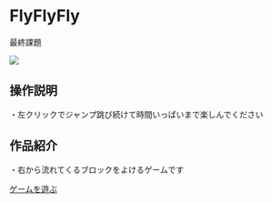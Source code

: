 # FlyFlyFly
最終課題

<img src="./image45.png">

## 操作説明

・左クリックでジャンプ跳び続けて時間いっぱいまで楽しんでください

## 作品紹介

・右から流れてくるブロックをよけるゲームです

[ゲームを遊ぶ](https://kisaragi46sizune.github.io/FinalReporto/web-gl/)
